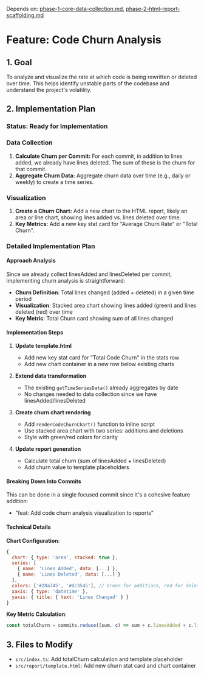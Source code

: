 Depends on: [phase-1-core-data-collection.md](phase-1-core-data-collection.md), [phase-2-html-report-scaffolding.md](phase-2-html-report-scaffolding.md)

# Feature: Code Churn Analysis

## 1. Goal

To analyze and visualize the rate at which code is being rewritten or deleted over time. This helps identify unstable parts of the codebase and understand the project's volatility.

## 2. Implementation Plan

### Status: Ready for Implementation

### Data Collection

1.  **Calculate Churn per Commit:** For each commit, in addition to lines added, we already have lines deleted. The sum of these is the churn for that commit.
2.  **Aggregate Churn Data:** Aggregate churn data over time (e.g., daily or weekly) to create a time series.

### Visualization

1.  **Create a Churn Chart:** Add a new chart to the HTML report, likely an area or line chart, showing lines added vs. lines deleted over time.
2.  **Key Metrics:** Add a new key stat card for "Average Churn Rate" or "Total Churn".

### Detailed Implementation Plan

#### Approach Analysis
Since we already collect linesAdded and linesDeleted per commit, implementing churn analysis is straightforward:
- **Churn Definition**: Total lines changed (added + deleted) in a given time period
- **Visualization**: Stacked area chart showing lines added (green) and lines deleted (red) over time
- **Key Metric**: Total Churn card showing sum of all lines changed

#### Implementation Steps

1. **Update template.html**
   - Add new key stat card for "Total Code Churn" in the stats row
   - Add new chart container in a new row below existing charts

2. **Extend data transformation**
   - The existing `getTimeSeriesData()` already aggregates by date
   - No changes needed to data collection since we have linesAdded/linesDeleted

3. **Create churn chart rendering**
   - Add `renderCodeChurnChart()` function to inline script
   - Use stacked area chart with two series: additions and deletions
   - Style with green/red colors for clarity

4. **Update report generation**
   - Calculate total churn (sum of linesAdded + linesDeleted)
   - Add churn value to template placeholders

#### Breaking Down Into Commits

This can be done in a single focused commit since it's a cohesive feature addition:
- "feat: Add code churn analysis visualization to reports"

#### Technical Details

**Chart Configuration**:
```javascript
{
  chart: { type: 'area', stacked: true },
  series: [
    { name: 'Lines Added', data: [...] },
    { name: 'Lines Deleted', data: [...] }
  ],
  colors: ['#28a745', '#dc3545'], // Green for additions, red for deletions
  xaxis: { type: 'datetime' },
  yaxis: { title: { text: 'Lines Changed' } }
}
```

**Key Metric Calculation**:
```javascript
const totalChurn = commits.reduce((sum, c) => sum + c.linesAdded + c.linesDeleted, 0)
```

## 3. Files to Modify

*   `src/index.ts`: Add totalChurn calculation and template placeholder
*   `src/report/template.html`: Add new churn stat card and chart container
